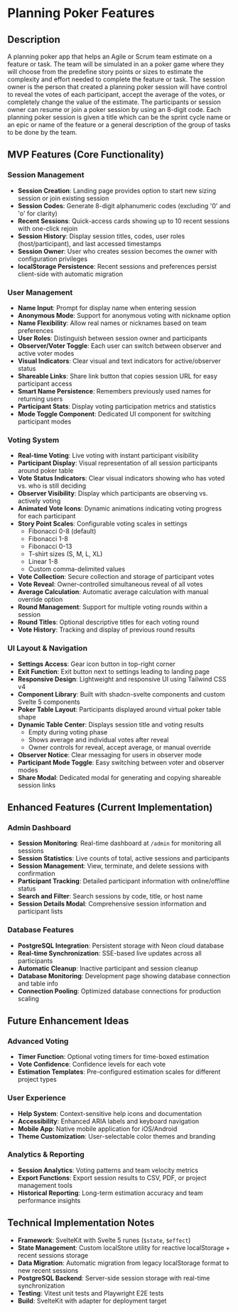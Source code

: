 # Planning Poker Features

## Description

A planning poker app that helps an Agile or Scrum team estimate on a feature or task. The team will be simulated in an a poker game where they will choose from the predefine story points or sizes to estimate the complexity and effort needed to complete the feature or task. The session owner is the person that created a planning poker session will have control to reveal the votes of each participant, accept the average of the votes, or completely change the value of the estimate. The participants or session owner can resume or join a poker session by using an 8-digit code. Each planning poker session is given a title which can be the sprint cycle name or an epic or name of the feature or a general description of the group of tasks to be done by the team.

## MVP Features (Core Functionality)

### Session Management

- **Session Creation**: Landing page provides option to start new sizing session or join existing session
- **Session Codes**: Generate 8-digit alphanumeric codes (excluding '0' and 'o' for clarity)
- **Recent Sessions**: Quick-access cards showing up to 10 recent sessions with one-click rejoin
- **Session History**: Display session titles, codes, user roles (host/participant), and last accessed timestamps
- **Session Owner**: User who creates session becomes the owner with configuration privileges
- **localStorage Persistence**: Recent sessions and preferences persist client-side with automatic migration

### User Management

- **Name Input**: Prompt for display name when entering session
- **Anonymous Mode**: Support for anonymous voting with nickname option
- **Name Flexibility**: Allow real names or nicknames based on team preferences
- **User Roles**: Distinguish between session owner and participants
- **Observer/Voter Toggle**: Each user can switch between observer and active voter modes
- **Visual Indicators**: Clear visual and text indicators for active/observer status
- **Shareable Links**: Share link button that copies session URL for easy participant access
- **Smart Name Persistence**: Remembers previously used names for returning users
- **Participant Stats**: Display voting participation metrics and statistics
- **Mode Toggle Component**: Dedicated UI component for switching participant modes

### Voting System

- **Real-time Voting**: Live voting with instant participant visibility
- **Participant Display**: Visual representation of all session participants around poker table
- **Vote Status Indicators**: Clear visual indicators showing who has voted vs. who is still deciding
- **Observer Visibility**: Display which participants are observing vs. actively voting
- **Animated Vote Icons**: Dynamic animations indicating voting progress for each participant
- **Story Point Scales**: Configurable voting scales in settings
  - Fibonacci 0-8 (default)
  - Fibonacci 1-8
  - Fibonacci 0-13
  - T-shirt sizes (S, M, L, XL)
  - Linear 1-8
  - Custom comma-delimited values
- **Vote Collection**: Secure collection and storage of participant votes
- **Vote Reveal**: Owner-controlled simultaneous reveal of all votes
- **Average Calculation**: Automatic average calculation with manual override option
- **Round Management**: Support for multiple voting rounds within a session
- **Round Titles**: Optional descriptive titles for each voting round
- **Vote History**: Tracking and display of previous round results

### UI Layout & Navigation

- **Settings Access**: Gear icon button in top-right corner
- **Exit Function**: Exit button next to settings leading to landing page
- **Responsive Design**: Lightweight and responsive UI using Tailwind CSS v4
- **Component Library**: Built with shadcn-svelte components and custom Svelte 5 components
- **Poker Table Layout**: Participants displayed around virtual poker table shape
- **Dynamic Table Center**: Displays session title and voting results
  - Empty during voting phase
  - Shows average and individual votes after reveal
  - Owner controls for reveal, accept average, or manual override
- **Observer Notice**: Clear messaging for users in observer mode
- **Participant Mode Toggle**: Easy switching between voter and observer modes
- **Share Modal**: Dedicated modal for generating and copying shareable session links

## Enhanced Features (Current Implementation)

### Admin Dashboard
- **Session Monitoring**: Real-time dashboard at `/admin` for monitoring all sessions
- **Session Statistics**: Live counts of total, active sessions and participants  
- **Session Management**: View, terminate, and delete sessions with confirmation
- **Participant Tracking**: Detailed participant information with online/offline status
- **Search and Filter**: Search sessions by code, title, or host name
- **Session Details Modal**: Comprehensive session information and participant lists

### Database Features
- **PostgreSQL Integration**: Persistent storage with Neon cloud database
- **Real-time Synchronization**: SSE-based live updates across all participants
- **Automatic Cleanup**: Inactive participant and session cleanup
- **Database Monitoring**: Development page showing database connection and table info
- **Connection Pooling**: Optimized database connections for production scaling

## Future Enhancement Ideas

### Advanced Voting
- **Timer Function**: Optional voting timers for time-boxed estimation
- **Vote Confidence**: Confidence levels for each vote
- **Estimation Templates**: Pre-configured estimation scales for different project types

### User Experience  
- **Help System**: Context-sensitive help icons and documentation
- **Accessibility**: Enhanced ARIA labels and keyboard navigation
- **Mobile App**: Native mobile application for iOS/Android
- **Theme Customization**: User-selectable color themes and branding

### Analytics & Reporting
- **Session Analytics**: Voting patterns and team velocity metrics
- **Export Functions**: Export session results to CSV, PDF, or project management tools
- **Historical Reporting**: Long-term estimation accuracy and team performance insights

## Technical Implementation Notes

- **Framework**: SvelteKit with Svelte 5 runes (`$state`, `$effect`)
- **State Management**: Custom localStore utility for reactive localStorage + recent sessions storage
- **Data Migration**: Automatic migration from legacy localStorage format to new recent sessions
- **PostgreSQL Backend**: Server-side session storage with real-time synchronization
- **Testing**: Vitest unit tests and Playwright E2E tests
- **Build**: SvelteKit with adapter for deployment target